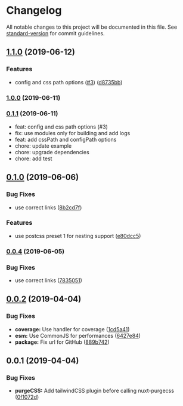 # Changelog

All notable changes to this project will be documented in this file. See [standard-version](https://github.com/conventional-changelog/standard-version) for commit guidelines.

## [1.1.0](https://github.com/nuxt-community/nuxt-tailwindcss/compare/v0.1.0...v1.1.0) (2019-06-12)


### Features

* config and css path options ([#3](https://github.com/nuxt-community/nuxt-tailwindcss/issues/3)) ([d8735bb](https://github.com/nuxt-community/nuxt-tailwindcss/commit/d8735bb))



### [1.0.0](https://github.com/Atinux/nuxt-tailwindcss/compare/v0.1.1...v1.0.0) (2019-06-11)

### [0.1.1](https://github.com/Atinux/nuxt-tailwindcss/compare/v0.1.0...v0.1.1) (2019-06-11)

* feat: config and css path options (#3)
* fix: use modules only for building and add logs
* feat: add cssPath and configPath options
* chore: update example
* chore: upgrade dependencies
* chore: add test

## [0.1.0](https://github.com/Atinux/nuxt-tailwindcss/compare/v0.0.3...v0.1.0) (2019-06-06)


### Bug Fixes

* use correct links ([8b2cd7f](https://github.com/Atinux/nuxt-tailwindcss/commit/8b2cd7f))


### Features

* use postcss preset 1 for nesting support ([e80dcc5](https://github.com/Atinux/nuxt-tailwindcss/commit/e80dcc5))



### [0.0.4](https://github.com/Atinux/nuxt-tailwindcss/compare/v0.0.3...v0.0.4) (2019-06-05)


### Bug Fixes

* use correct links ([7835051](https://github.com/Atinux/nuxt-tailwindcss/commit/7835051))



## [0.0.2](https://github.com/Atinux/nuxt-tailwindcss/compare/v0.0.1...v0.0.2) (2019-04-04)


### Bug Fixes

* **coverage:** Use handler for coverage ([1cd5a41](https://github.com/Atinux/nuxt-tailwindcss/commit/1cd5a41))
* **esm:** Use CommonJS for performances ([6427e84](https://github.com/Atinux/nuxt-tailwindcss/commit/6427e84))
* **package:** Fix url for GitHub ([889b742](https://github.com/Atinux/nuxt-tailwindcss/commit/889b742))



## 0.0.1 (2019-04-04)


### Bug Fixes

* **purgeCSS:** Add tailwindCSS plugin before calling nuxt-purgecss ([0f1072d](https://github.com/nuxt-community/tailwindcss/commit/0f1072d))
